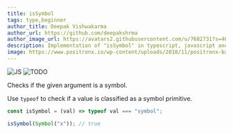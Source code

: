 ```yaml
---
title: isSymbol
tags: type,beginner
author_title: Deepak Vishwakarma
author_url: https://github.com/deepakshrma
author_image_url: https://avatars2.githubusercontent.com/u/7682731?s=400
description: Implementation of "isSymbol" in typescript, javascript and deno.
image: https://www.positronx.io/wp-content/uploads/2018/11/positronx-banner-1152-1.jpg
---
```


![JS](https://img.shields.io/badge/supports-javascript-yellow.svg?style=flat-square)
![TODO](https://img.shields.io/badge///TODO-blue.svg?style=flat-square)

Checks if the given argument is a symbol.

Use `typeof` to check if a value is classified as a symbol primitive.

```js
const isSymbol = (val) => typeof val === "symbol";
```

```js
isSymbol(Symbol("x")); // true
```
